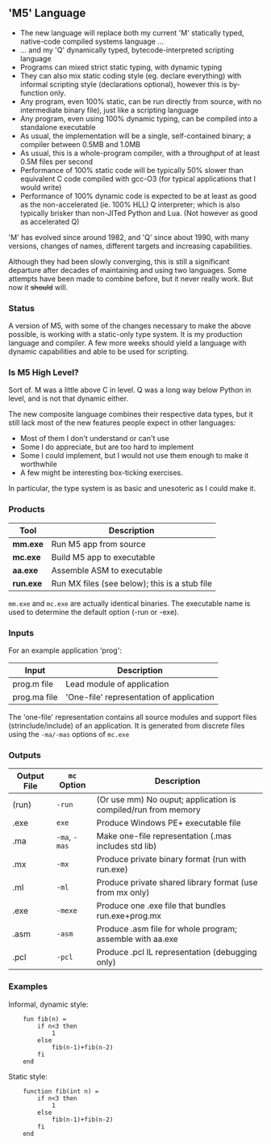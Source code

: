 ## 'M5' Language

* The new language will replace both my current 'M' statically typed, native-code compiled systems language ...
* ... and my 'Q' dynamically typed, bytecode-interpreted scripting language
* Programs can mixed strict static typing, with dynamic typing
* They can also mix static coding style (eg. declare everything) with informal scripting style (declarations optional), however this is by-function only.
* Any program, even 100% static, can be run directly from source, with no intermediate binary file), just like a scripting language
* Any program, even using 100% dynamic typing, can be compiled into a standalone executable
* As usual, the implementation will be a single, self-contained binary; a compiler between 0.5MB and 1.0MB
* As usual, this is a whole-program compiler, with a throughput of at least 0.5M files per second
* Performance of 100% static code will be typically 50% slower than equivalent C code compiled with gcc-O3 (for typical applications that I would write)
* Performance of 100% dynamic code is expected to be at least as good as the non-accelerated (ie. 100% HLL) Q interpreter; which is also typically brisker than non-JITed Python and Lua. (Not however as good as accelerated Q)

'M' has evolved since around 1982, and 'Q' since about 1990, with many versions, changes of names, different targets and increasing capabilities.

Although they had been slowly converging, this is still a significant departure after decades of maintaining and using two languages. Some attempts have been made to combine before, but it never really work. But now it ~~should~~ will.

### Status

A version of M5, with some of the changes necessary to make the above possible, is working with a static-only type system. It is my production language and compiler. A few more weeks should yield a language with dynamic capabilities and able to be used for scripting.

### Is M5 High Level?

Sort of. M was a little above C in level. Q was a long way below Python in level, and is not that dynamic either.

The new composite language combines their respective data types, but it still lack most of the new features people expect in other languages:

* Most of them I don't understand or can't use
* Some I do appreciate, but are too hard to implement
* Some I could implement, but I would not use them enough to make it worthwhile
* A few might be interesting box-ticking exercises.

In particular, the type system is as basic and unesoteric as I could make it. 


### Products

Tool | Description
--- | ---
**mm.exe**  | Run M5 app from source
**mc.exe** | Build M5 app to executable
**aa.exe** | Assemble ASM to executable
**run.exe** | Run MX files (see below); this is a stub file

`mm.exe` and `mc.exe` are actually identical binaries. The executable name is used to determine the default option (-run or -exe).

### Inputs

For an example application 'prog':

Input | Description
--- | ---
prog.m file | Lead module of application
prog.ma file | 'One-file' representation of application

The 'one-file' representation contains all source modules and support files (strinclude/include) of an application. It is generated from discrete files using the `-ma/-mas` options of `mc.exe`

### Outputs

Output File| `mc` Option | Description
--- | --- | ---
 (run) | `-run` | (Or use mm) No ouput; application is compiled/run from memory
 .exe | `exe` | Produce Windows PE+ executable file
 .ma | `-ma`, `-mas` | Make one-file representation (.mas includes std lib)
 .mx | `-mx` | Produce private binary format (run with run.exe)
 .ml | `-ml` | Produce private shared library format (use from mx only)
 .exe | `-mexe` | Produce one .exe file that bundles run.exe+prog.mx
.asm | `-asm` | Produce .asm file for whole program; assemble with aa.exe
.pcl | `-pcl` | Produce .pcl IL representation (debugging only) 

### Examples

Informal, dynamic style:
```
    fun fib(n) =
        if n<3 then
            1
        else
            fib(n-1)+fib(n-2)
        fi
    end
```
Static style:
```
    function fib(int n) =
        if n<3 then
            1
        else
            fib(n-1)+fib(n-2)
        fi
    end
```

